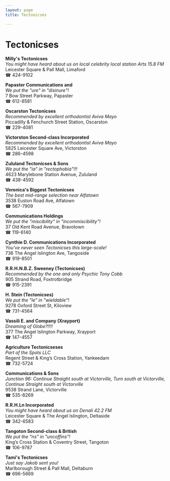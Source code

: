 ```yaml
---
layout: page 
title: Tectonicses

---
```



# Tectonicses


 **Milly's Tectonicses**  
_You might have heard about us on local celebrity local station Arts 15.8 FM_  
Leicester Square & Pall Mall, Limaford  
☎ 424-9102

**Papaster Communications and**  
_We put the "ure" in "disinure"!_  
7 Bow Street Parkway, Papaster  
☎ 612-8581

**Oscarston Tectonicses**  
_Recommended by excellent orthodontist Aviva Mayo_  
Piccadilly & Fenchurch Street Station, Oscarston  
☎ 229-4081

**Victorston Second-class Incorporated**  
_Recommended by excellent orthodontist Aviva Mayo_  
5825 Leicester Square Ave, Victorston  
☎ 286-4598

**Zululand Tectonicses & Sons**  
_We put the "ia" in "rectophobia"!!!_  
4623 Marylebone Station Avenue, Zululand  
☎ 438-4592

**Veronica's Biggest Tectonicses**  
_The best mid-range selection near Alfatown_  
3538 Euston Road Ave, Alfatown  
☎ 567-7909

**Communications Holdings**  
_We put the "miscibility" in "incommiscibility"!_  
37 Old Kent Road Avenue, Bravotown  
☎ 119-6140

**Cynthie D. Communications Incorporated**  
_You've never seen Tectonicses this large-scale!_  
736 The Angel Islington Ave, Tangoside  
☎ 919-8501

**R.R.H.N.B.Z. Sweeney (Tectonicses)**  
_Recommended by the one and only Psychic Tony Cobb_  
905 Strand Road, Foxtrotbridge  
☎ 915-2391

**H. Stein (Tectonicses)**  
_We put the "le" in "wieldable"!_  
9278 Oxford Street St, Kiloview  
☎ 731-4564

**Vassili E. and Company (Xrayport)**  
_Dreaming of Globe?!!!!_  
377 The Angel Islington Parkway, Xrayport  
☎ 147-4557

**Agriculture Tectonicseses**  
_Part of the Spots LLC_  
Regent Street & King’s Cross Station, Yankeedam  
☎ 732-5724

**Communications & Sons**  
_Junction 96: Continue Straight south at Victorville, Turn south at Victorville, Continue Straight south at Victorville_  
9538 Strand Lane, Victorville  
☎ 535-8269

**R.R.H.Ln Incorporated**  
_You might have heard about us on Denali 42.2 FM_  
Leicester Square & The Angel Islington, Deltaside  
☎ 342-6583

**Tangoton Second-class & British**  
_We put the "ns" in "uncoffins"!_  
King’s Cross Station & Coventry Street, Tangoton  
☎ 106-9787

**Tami's Tectonicses**  
_Just say Jakob sent you!_  
Marlborough Street & Pall Mall, Deltaburn  
☎ 696-5669

